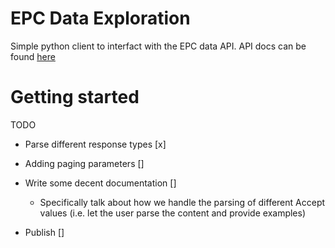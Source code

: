 EPC Data Exploration
========================

Simple python client to interfact with the EPC data API.
API docs can be found [here](https://epc.opendatacommunities.org/docs/api/domestic)

# Getting started

TODO
- Parse different response types [x]
- Adding paging parameters []
- Write some decent documentation []
  - Specifically talk about how we handle the parsing of different Accept values (i.e. let the user parse the content and provide examples)
  
- Publish []
